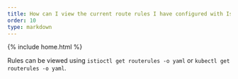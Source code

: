 ```yaml
---
title: How can I view the current route rules I have configured with Istio?
order: 10
type: markdown
---
```

{% include home.html %}

Rules can be viewed using `istioctl get routerules -o yaml` or `kubectl get routerules -o yaml`.
